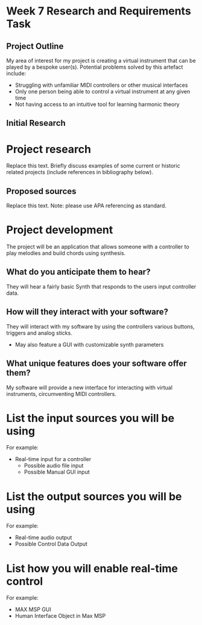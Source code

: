 # Week 7 Research and Requirements Task

## Project Outline
My area of interest for my project is creating a virtual instrument that can be played by a bespoke user(s). 
Potential problems solved by this artefact include:
- Struggling with unfamiliar MIDI controllers or other musical interfaces
- Only one person being able to control a virtual instrument at any given time
- Not having access to an intuitive tool for learning harmonic theory

## Initial Research


# Project research
Replace this text. Briefly discuss examples of some current or historic related projects (include references in bibliography below).

## Proposed sources
Replace this text. Note: please use APA referencing as standard.

# Project development
The project will be an application that allows someone with a controller to play melodies and build chords using synthesis.

## What do you anticipate them to hear?
They will hear a fairly basic Synth that responds to the users input controller data.

## How will they interact with your software?
They will interact with my software by using the controllers various buttons, triggers and analog sticks.
- May also feature a GUI with customizable synth parameters

## What unique features does your software offer them?
My software will provide a new interface for interacting with virtual instruments, circumventing MIDI controllers.

# List the input sources you will be using

For example:
- Real-time input for a controller
  -  Possible audio file input
  -  Possible Manual GUI input
   

# List the output sources you will be using

For example:

- Real-time audio output
 - Possible Control Data Output

# List how you will enable real-time control

For example:

- MAX MSP GUI
- Human Interface Object in Max MSP
